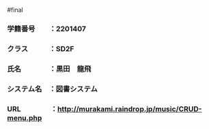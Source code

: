 #final
### 学籍番号　　：2201407
### クラス　　　：SD2F
### 氏名　　　　：黒田　龍飛
### システム名　：図書システム
### URL　　　　 ：http://murakami.raindrop.jp/music/CRUD-menu.php
